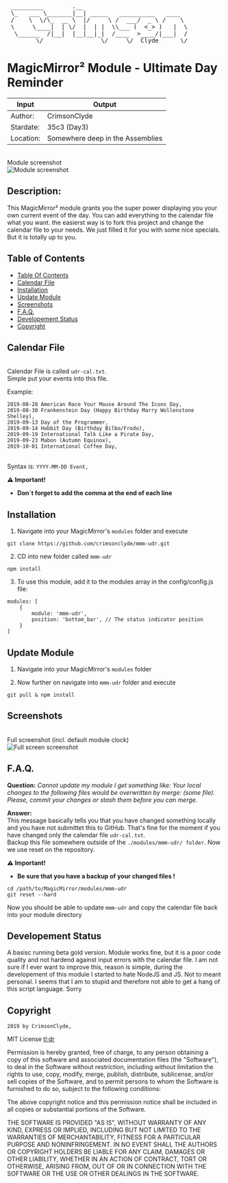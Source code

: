 <pre>
 _________        .__
 \_   ___ \_______|__| _____   __________   ____
 /    \  \/\_  __ \  |/     \ /  ___/  _ \ /    \
 \     \____|  | \/  |  | |  \\___ (  <_> )   |  \
  \______  /|__|  |__|__|_|  /____  >____/|___|  /
        \/                \/     \/  Clyde      \/ </pre>


# MagicMirror² Module - Ultimate Day Reminder


| Input | Output |
| --- |---|
|Author:     | CrimsonClyde   |
|Stardate:   | 35c3 (Day3)   |
|Location:   | Somewhere deep in the Assemblies   |


<br>Module screenshot</br>
![Module screenshot](./screenshots/MagicMirror%C2%B2-UDR_solo.png)


## Description:
This MagicMirror² module grants you the super power displaying you your own current event of the day.
You can add everything to the calendar file what you want. the easierst way is to fork this project
and change the calendar file to your needs. We just filled it for you with some nice specials.
But it is totally up to you.

## Table of Contents

- [Table Of Contents](#table-of-contents)
- [Calendar File](#calendar-file)
- [Installation](##installation)
- [Update Module](#update-module)
- [Screenshots](#screenshots)
- [F.A.Q.](#faq)
- [Developement Status](#developement-status)
- [Copyright](#copyright)

## Calendar File
<br>Calendar File is called `udr-cal.txt`.</br>
Simple put your events into this file.

Example:
```
2019-08-28 American Race Your Mouse Around The Icons Day,
2019-08-30 Frankenstein Day (Happy Birthday Marry Wollenstone Shelley),
2019-09-13 Day of the Programmer,
2019-09-14 Hobbit Day (Birthday Bilbo/Frodo),
2019-09-19 International Talk Like a Pirate Day,
2019-09-23 Mabon (Autumn Equinox),
2019-10-01 International Coffee Day,
```
<br>Syntax is: `YYYY-MM-DD Event,`</br>

**:warning: Important!**
- **Don´t forget to add the comma at the end of each line**


## Installation
1. Navigate into your MagicMirror's `modules` folder and execute
```
git clone https://github.com/crimsonclyde/mmm-udr.git
```
2. CD into new folder called `mmm-udr`
```
npm install
```
3. To use this module, add it to the modules array in the config/config.js file:
```
modules: [
	{
		module: 'mmm-udr',
		position: 'bottom_bar', // The status indicator position
	}
]
```

## Update Module
1. Navigate into your MagicMirror's `modules` folder

2. Now further on navigate into `mmm-udr` folder and execute
```
git pull & npm install
```

##  Screenshots
<br>Full screenshot (incl. default module clock)</br>
![Full screen screenshot](./screenshots/MagicMirror%C2%B2-UDR_full.png)

## F.A.Q.
**Question:** *Cannot update my module I get something like: Your local changes to the following files would be overwritten by merge: (some file). Please, commit your changes or stash them before you can merge.*

**Answer:**
<br>This message basically tells you that you have changed something locally and you have not submittet this to GitHub. That's fine for the moment if you have changed only the calendar file `udr-cal.txt`.<br />
Backup this file somewhere outside of the `./modules/mmm-udr/ folder`.
Now we use reset on the repository.

**:warning: Important!**
- **Be sure that you have a backup of your changed files !**

```
cd /path/to/MagicMirror/modules/mmm-udr
git reset --hard
```
Now you should be able to update `mmm-udr` and copy the calendar file back into your module directory


## Developement Status
A basisc running beta gold version.
Module works fine, but it is a poor code quality and not hardend against input errors with the calendar file.
I am not sure if I ever want to improve this, reason is simple, during the developement of this module I started to hate NodeJS and JS. Not to meant personal. I seems that I am to stupid and therefore not able to get a hang of this script language. Sorry


## Copyright

`2019 by CrimsonClyde,`

MIT License [tl;dr](https://tldrlegal.com/license/mit-license)

Permission is hereby granted, free of charge, to any person obtaining a copy of this software and associated documentation files (the "Software"), to deal in the Software without restriction, including without limitation the rights to use, copy, modify, merge, publish, distribute, sublicense, and/or sell copies of the Software, and to permit persons to whom the Software is furnished to do so, subject to the following conditions:

The above copyright notice and this permission notice shall be included in all copies or substantial portions of the Software.

THE SOFTWARE IS PROVIDED "AS IS", WITHOUT WARRANTY OF ANY KIND, EXPRESS OR IMPLIED, INCLUDING BUT NOT LIMITED TO THE WARRANTIES OF MERCHANTABILITY, FITNESS FOR A PARTICULAR PURPOSE AND NONINFRINGEMENT. IN NO EVENT SHALL THE AUTHORS OR COPYRIGHT HOLDERS BE LIABLE FOR ANY CLAIM, DAMAGES OR OTHER LIABILITY, WHETHER IN AN ACTION OF CONTRACT, TORT OR OTHERWISE, ARISING FROM, OUT OF OR IN CONNECTION WITH THE SOFTWARE OR THE USE OR OTHER DEALINGS IN THE SOFTWARE.

